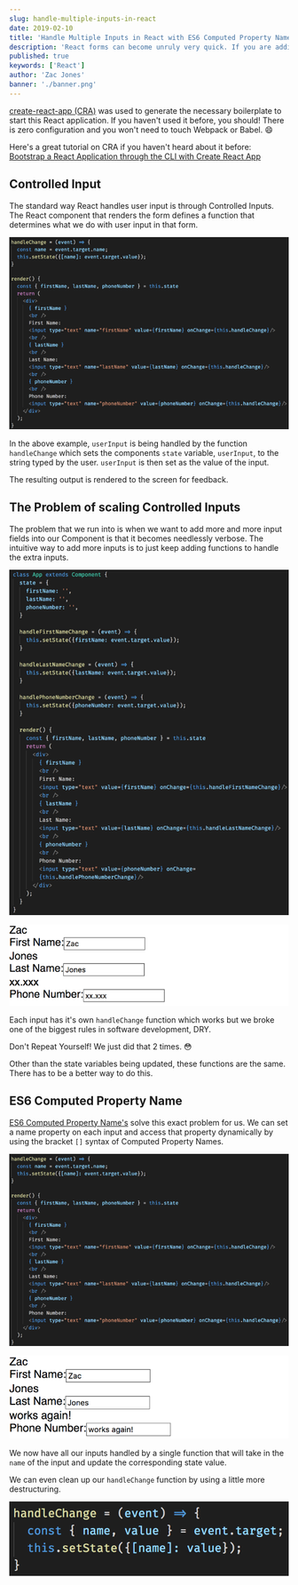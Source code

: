 ```yaml
---
slug: handle-multiple-inputs-in-react
date: 2019-02-10
title: 'Handle Multiple Inputs in React with ES6 Computed Property Name'
description: 'React forms can become unruly very quick. If you are adding an event handler for each input, you might be writing more code than you need to. With ES6 Computed Properties, you can use one event handler for all inputs that require the same action.'
published: true
keywords: ['React']
author: 'Zac Jones'
banner: './banner.png'
---
```


[create-react-app (CRA)](https://github.com/facebook/create-react-app) was used to generate the necessary boilerplate to start this React application. If you haven't used it before, you should! There is zero configuration and you won't need to touch Webpack or Babel. 😄

Here's a great tutorial on CRA if you haven't heard about it before: [Bootstrap a React Application through the CLI with Create React App](https://egghead.io/lessons/react-bootstrap-a-react-application-through-the-cli-with-create-react-app)

## Controlled Input

The standard way React handles user input is through Controlled Inputs. The React component that renders the form defines a function that determines what we do with user input in that form.

![initial app state](./initial-app-state.png)

In the above example, `userInput` is being handled by the function `handleChange` which sets the components `state` variable, `userInput`, to the string typed by the user. `userInput` is then set as the value of the input.

The resulting output is rendered to the screen for feedback.

## The Problem of scaling Controlled Inputs

The problem that we run into is when we want to add more and more input fields into our Component is that it becomes needlessly verbose. The intuitive way to add more inputs is to just keep adding functions to handle the extra inputs.

![multiple inputs](./multiple-inputs-initial.png)

![screenshot of multiple inputs](./example-multiple-inputs-initial.png)

Each input has it's own `handleChange` function which works but we broke one of the biggest rules in software development, DRY.

Don't Repeat Yourself! We just did that 2 times. 😳

Other than the state variables being updated, these functions are the same. There has to be a better way to do this.

## ES6 Computed Property Name

[ES6 Computed Property Name's](https://developer.mozilla.org/en-US/docs/Web/JavaScript/Reference/Operators/Object_initializer) solve this exact problem for us. We can set a name property on each input and access that property dynamically by using the bracket `[]` syntax of Computed Property Names.

![multiple inputs with computed properties](./multiple-inputs-with-computed-properties.png)

![screen shot of inputs working again](./screenshot-inputs-work-again.png)

We now have all our inputs handled by a single function that will take in the `name` of the input and update the corresponding state value.

We can even clean up our `handleChange` function by using a little more destructuring.

![destructuring name and value off of event.target](./destructuring.png)